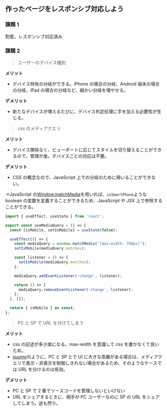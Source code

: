 ## 作ったページをレスポンシブ対応しよう

### 課題 1

割愛。レスポンシブ対応済み

### 課題 2

> ユーザーのデバイス種別

**メリット**

- デバイス特有の分岐ができる。iPhone の場合の分岐、Android 端末の場合の分岐、iPad の場合の分岐など、細かい分岐を増やせる。

**デメリット**

- 新たなデバイスが増えるたびに、デバイス判定処理に手を加える必要性が生じる。

> css のメディアクエリ

**メリット**

- デバイス関係なく、ビューポートに応じてスタイルを切り替えることができるので、管理が楽。デバイスごとの対応は不要。

**デメリット**

- CSS の概念なので、JavaScript 上での分岐のために用いることができない。

→JavaScript の[Window.matchMedia](https://developer.mozilla.org/ja/docs/Web/API/Window/matchMedia)を用いれば、`isSmartPhone`ような boolean の変数を定義することができるため、JavaScript や JSX 上で参照することができる。

```ts
import { useEffect, useState } from 'react';

export const useMediaQuery = () => {
  const [isMobile, setIsMobile] = useState(false);

  useEffect(() => {
    const mediaQuery = window.matchMedia('(max-width: 768px)');
    setIsMobile(mediaQuery.matches);

    const listener = () => {
      setIsMobile(mediaQuery.matches);
    };

    mediaQuery.addEventListener('change', listener);

    return () => {
      mediaQuery.removeEventListener('change', listener);
    };
  }, []);

  return { isMobile } as const;
};
```

> PC と SP で URL を分けてしまう

**メリット**

- css の記述が多少楽になる。max-width を意識して css を書かなくて良いため。
- [suumo](https://suumo.jp/sp/)のように、PC と SP とで UI に大きな乖離がある場合は、メディアクエリで表示・非表示を制御しきれない場合があるため、そのようなケースでは URL を分けるのは有効。

**デメリット**

- PC と SP で 2 重でソースコードを管理しないといけない
- URL をシェアするときに、相手が PC ユーザーなのに SP の URL をシェアしてしまう。逆も然り。
